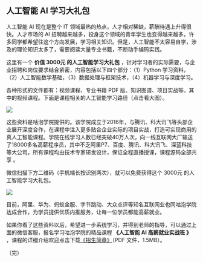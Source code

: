 ## 人工智能 AI 学习大礼包

人工智能 AI 现在是整个 IT 领域最热的热点，人才相对稀缺，薪酬待遇上升得很快。人才市场的 AI 招聘越来越多，投身这个领域的青年学生也变得越来越多。许多同学都希望往这个方向发展，学习相关知识。但是，人工智能不太容易自学，涉及的理论知识太多了，需要阅读大量专业书籍，不断动手编码实践。

这里有一个 **价值 3000元 的人工智能学习大礼包** ，针对学习者的实际需要，与企业招聘和岗位要求结合紧密，内容包括以下四个部分：（1）Python 学习资料，（2）人工智能数学基础，（3）数据处理与框架技术，（4）机器学习与深度学习。

各种形式的文件都有：视频课程、专业书籍 PDF 版、知识图谱、项目实战等。其中的视频课程。下面是课程相关的人工智能学习路径（点击看大图）。

[![](https://www.wangbase.com/blogimg/asset/201912/bg2019121212.jpg)](https://www.wangbase.com/blogimg/asset/201912/bg2019121211.jpg)

这些资料是咕泡学院提供的。该学院成立于2016年，与腾讯、科大讯飞等头部企业展开深度合作，在课程中注入更多贴合企业实际的项目实战，打造可实现商用的真人工智能课程。学院在线学习人数已经突破40万人次，向一线互联网大厂输送了18000多名高薪程序员，其中不乏阿里P7、百度、腾讯、科大讯飞、深蓝科技等大公司。所有课程均由技术专家研发设计，保证全程直播授课，课程源码全部共享 。

微信扫描下方二维码（手机端长按识别两次），就可以免费获得这个 3000元 的人工智能学习大礼包。

![](https://www.wangbase.com/blogimg/asset/202001/bg2020010413.jpg)

目前，阿里、华为、蚂蚁金服、字节跳动、大众点评等知名互联网业也同咕泡学院达成合作，为学员提供优质内推服务，让每一位学员都能高薪就业。

如果你看了这些资料以后，希望进一步系统学习，并得到老师的指导，可以通过上面的微信客服，报名学习咕泡学院的精品课程 **《人工智能 AI 高薪就业实战班 》** ，课程的详细介绍欢迎点击下载[《招生简章》](https://beekka.com/downloads/ai-course-202001.pdf)（PDF 文件，1.5MB）。

（完）



